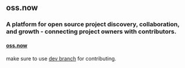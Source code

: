 ## oss.now

### A platform for open source project discovery, collaboration, and growth - connecting project owners with contributors.

#### [oss.now](https://l.oss.now)

make sure to use [dev branch](https://github.com/ossdotnow/ossdotnow/tree/dev) for contributing.

